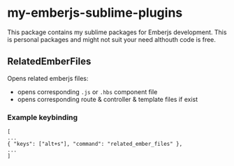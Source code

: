 # my-emberjs-sublime-plugins

This package contains my sublime packages for Emberjs development. This is personal packages and might not suit your need althouth code is free.


## RelatedEmberFiles

Opens related emberjs files:
 - opens corresponding `.js` or `.hbs` component file
 - opens corresponding route & controller & template files if exist

### Example keybinding

```
[
...
{ "keys": ["alt+s"], "command": "related_ember_files" },
...
]
```

